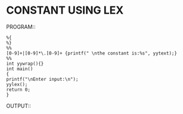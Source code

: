 # CONSTANT USING LEX

PROGRAM::

    %{
    %}
    %%
    [0-9]+|[0-9]*\.[0-9]+ {printf(" \nthe constant is:%s", yytext);}
    %%
    int yywrap(){}
    int main()
    {
    printf("\nEnter input:\n");
    yylex();
    return 0;
    }

OUTPUT::
